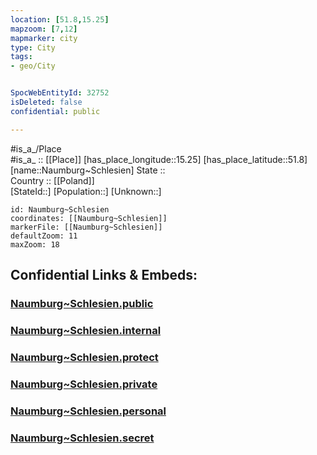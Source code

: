 ```yaml
---
location: [51.8,15.25] 
mapzoom: [7,12] 
mapmarker: city 
type: City
tags:
- geo/City


SpocWebEntityId: 32752
isDeleted: false
confidential: public

---
```

#is_a_/Place  
#is_a_ :: [[Place]] 
[has_place_longitude::15.25] 
[has_place_latitude::51.8] 
[name::Naumburg~Schlesien] 
State ::  
Country :: [[Poland]]  
[StateId::] 
[Population::] 
[Unknown::] 


```leaflet
id: Naumburg~Schlesien
coordinates: [[Naumburg~Schlesien]] 
markerFile: [[Naumburg~Schlesien]] 
defaultZoom: 11 
maxZoom: 18
```


## Confidential Links & Embeds: 

### [Naumburg~Schlesien.public](/_public/\Earth\Continent\Europe\Europe~East\Poland\Provinces~Poland\Lubusz\CityNaumburg~Schlesien.public.md) 

### [Naumburg~Schlesien.internal](/_internal/\Earth\Continent\Europe\Europe~East\Poland\Provinces~Poland\Lubusz\CityNaumburg~Schlesien.internal.md) 

### [Naumburg~Schlesien.protect](/_protect/\Earth\Continent\Europe\Europe~East\Poland\Provinces~Poland\Lubusz\CityNaumburg~Schlesien.protect.md) 

### [Naumburg~Schlesien.private](/_private/\Earth\Continent\Europe\Europe~East\Poland\Provinces~Poland\Lubusz\CityNaumburg~Schlesien.private.md) 

### [Naumburg~Schlesien.personal](/_personal/\Earth\Continent\Europe\Europe~East\Poland\Provinces~Poland\Lubusz\CityNaumburg~Schlesien.personal.md) 

### [Naumburg~Schlesien.secret](/_secret/\Earth\Continent\Europe\Europe~East\Poland\Provinces~Poland\Lubusz\CityNaumburg~Schlesien.secret.md)

